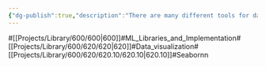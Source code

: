 ```yaml
---
{"dg-publish":true,"description":"There are many different tools for data visualization. It's hard to define what criteria to use and how to show it, so let's take a look at the famous seaborn.","permalink":"/projects/library/600/620/620-10/620-10/","dgPassFrontmatter":true,"noteIcon":"0","created":"2024-01-24T15:24:09.131+09:00","updated":"2024-04-11T00:50:04.275+09:00"}
---
```


#[[Projects/Library/600/600\|600]]#ML_Libraries_and_Implementation#[[Projects/Library/600/620/620\|620]]#Data_visualization#[[Projects/Library/600/620/620.10/620.10\|620.10]]#Seabornn



